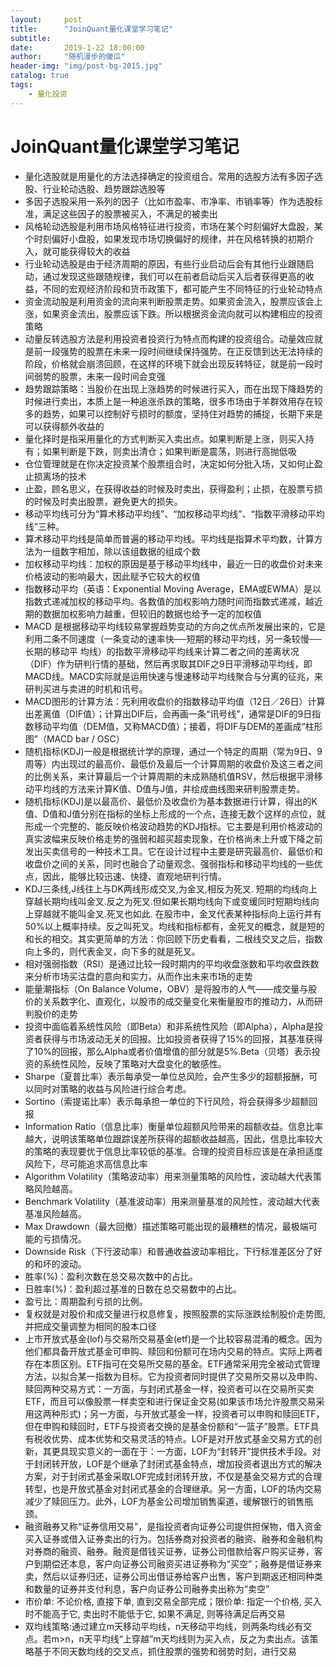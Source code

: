```yaml
---
layout:     post
title:      "JoinQuant量化课堂学习笔记"
subtitle:
date:       2019-1-22 18:00:00
author:     "随机漫步的傻瓜"
header-img: "img/post-bg-2015.jpg"
catalog: true
tags:
    - 量化投资
---
```


# JoinQuant量化课堂学习笔记
- 量化选股就是用量化的方法选择确定的投资组合。常用的选股方法有多因子选股、行业轮动选股、趋势跟踪选股等
- 多因子选股采用一系列的因子（比如市盈率、市净率、市销率等）作为选股标准，满足这些因子的股票被买入，不满足的被卖出
- 风格轮动选股是利用市场风格特征进行投资，市场在某个时刻偏好大盘股，某个时刻偏好小盘股，如果发现市场切换偏好的规律，并在风格转换的初期介入，就可能获得较大的收益
- 行业轮动选股是由于经济周期的原因，有些行业启动后会有其他行业跟随启动，通过发现这些跟随规律，我们可以在前者启动后买入后者获得更高的收益，不同的宏观经济阶段和货币政策下，都可能产生不同特征的行业轮动特点
- 资金流动股是利用资金的流向来判断股票走势。如果资金流入，股票应该会上涨，如果资金流出，股票应该下跌。所以根据资金流向就可以构建相应的投资策略
- 动量反转选股方法是利用投资者投资行为特点而构建的投资组合。动量效应就是前一段强势的股票在未来一段时间继续保持强势。在正反馈到达无法持续的阶段，价格就会崩溃回顾，在这样的环境下就会出现反转特征，就是前一段时间弱势的股票，未来一段时间会变强
- 趋势跟踪策略：当股价在出现上涨趋势的时候进行买入，而在出现下降趋势的时候进行卖出，本质上是一种追涨杀跌的策略，很多市场由于羊群效用存在较多的趋势，如果可以控制好亏损时的额度，坚持住对趋势的捕捉，长期下来是可以获得额外收益的
- 量化择时是指采用量化的方式判断买入卖出点。如果判断是上涨，则买入持有；如果判断是下跌，则卖出清仓；如果判断是震荡，则进行高抛低吸
- 仓位管理就是在你决定投资某个股票组合时，决定如何分批入场，又如何止盈止损离场的技术
- 止盈，顾名思义，在获得收益的时候及时卖出，获得盈利；止损，在股票亏损的时候及时卖出股票，避免更大的损失。
- 移动平均线可分为“算术移动平均线”、“加权移动平均线”、“指数平滑移动平均线”三种。
- 算术移动平均线是简单而普遍的移动平均线。平均线是指算术平均数，计算方法为一组数字相加，除以该组数据的组成个数
- 加权移动平均线：加权的原因是基于移动平均线中，最近一日的收盘价对未来价格波动的影响最大，因此赋予它较大的权值
- 指数移动平均（英语：Exponential Moving Average，EMA或EWMA）是以指数式递减加权的移动平均。各数值的加权影响力随时间而指数式递减，越近期的数据加权影响力越重，但较旧的数据也给予一定的加权值
- MACD 是根据移动平均线较易掌握趋势变动的方向之优点所发展出来的，它是利用二条不同速度（一条变动的速率快──短期的移动平均线，另一条较慢──长期的移动平 均线）的指数平滑移动平均线来计算二者之间的差离状况（DIF）作为研判行情的基础，然后再求取其DIF之9日平滑移动平均线，即MACD线。MACD实际就是运用快速与慢速移动平均线聚合与分离的征兆，来研判买进与卖进的时机和讯号。
- MACD图形的计算方法：先利用收盘价的指数移动平均值（12日／26日）计算出差离值（DIF值）；计算出DIF后，会再画一条“讯号线”，通常是DIF的9日指数移动平均值（DEM值，又称MACD值）；接着，将DIF与DEM的差画成“柱形图”（MACD bar / OSC）
- 随机指标(KDJ)一般是根据统计学的原理，通过一个特定的周期（常为9日、9周等）内出现过的最高价、最低价及最后一个计算周期的收盘价及这三者之间的比例关系，来计算最后一个计算周期的未成熟随机值RSV，然后根据平滑移动平均线的方法来计算K值、D值与J值，并绘成曲线图来研判股票走势。
- 随机指标(KDJ)是以最高价、最低价及收盘价为基本数据进行计算，得出的K值、D值和J值分别在指标的坐标上形成的一个点，连接无数个这样的点位，就形成一个完整的、能反映价格波动趋势的KDJ指标。它主要是利用价格波动的真实波幅来反映价格走势的强弱和超买超卖现象，在价格尚未上升或下降之前发出买卖信号的一种技术工具。它在设计过程中主要是研究最高价、最低价和收盘价之间的关系，同时也融合了动量观念、强弱指标和移动平均线的一些优点，因此，能够比较迅速、快捷、直观地研判行情。
- KDJ三条线,J线往上与DK两线形成交叉,为金叉,相反为死叉. 短期的均线向上穿越长期均线叫金叉.反之为死叉.但如果长期均线向下或变缓同时短期均线向上穿越就不能叫金叉.死叉也如此. 在股市中，金叉代表某种指标向上运行并有50%以上概率持续。反之叫死叉。均线和指标都有，金死叉的概念，就是短的和长的相交。其实更简单的方法：你回顾下历史看看，二根线交叉之后，指数向上多的，则代表金叉，向下多的就是死叉。
- 相对强弱指数（RSI）是通过比较一段时期内的平均收盘涨数和平均收盘跌数来分析市场买沽盘的意向和实力，从而作出未来市场的走势
- 能量潮指标（On Balance Volume，OBV）是将股市的人气——成交量与股价的关系数字化、直观化，以股市的成交量变化来衡量股市的推动力，从而研判股价的走势
- 投资中面临着系统性风险（即Beta）和非系统性风险（即Alpha），Alpha是投资者获得与市场波动无关的回报。比如投资者获得了15%的回报，其基准获得了10%的回报，那么Alpha或者价值增值的部分就是5%.Beta（贝塔）表示投资的系统性风险，反映了策略对大盘变化的敏感性。
- Sharpe（夏普比率）表示每承受一单位总风险，会产生多少的超额报酬，可以同时对策略的收益与风险进行综合考虑。
- Sortino（索提诺比率）表示每承担一单位的下行风险，将会获得多少超额回报
- Information Ratio（信息比率）衡量单位超额风险带来的超额收益。信息比率越大，说明该策略单位跟踪误差所获得的超额收益越高，因此，信息比率较大的策略的表现要优于信息比率较低的基准。合理的投资目标应该是在承担适度风险下，尽可能追求高信息比率
- Algorithm Volatility（策略波动率）用来测量策略的风险性，波动越大代表策略风险越高。
- Benchmark Volatility（基准波动率）用来测量基准的风险性，波动越大代表基准风险越高。
- Max Drawdown（最大回撤）描述策略可能出现的最糟糕的情况，最极端可能的亏损情况。
- Downside Risk（下行波动率）和普通收益波动率相比，下行标准差区分了好的和坏的波动。
- 胜率(%)：盈利次数在总交易次数中的占比。
- 日胜率(%)：盈利超过基准的日数在总交易数中的占比。
- 盈亏比：周期盈利亏损的比例。
- 复权就是对股价和成交量进行权息修复，按照股票的实际涨跌绘制股价走势图,并把成交量调整为相同的股本口径
- 上市开放式基金(lof)与交易所交易基金(etf)是一个比较容易混淆的概念。因为他们都具备开放式基金可申购、赎回和份额可在场内交易的特点。实际上两者存在本质区别。ETF指可在交易所交易的基金。ETF通常采用完全被动式管理方法，以拟合某一指数为目标。它为投资者同时提供了交易所交易以及申购、赎回两种交易方式：一方面，与封闭式基金一样，投资者可以在交易所买卖ETF，而且可以像股票一样卖空和进行保证金交易(如果该市场允许股票交易采用这两种形式)；另一方面，与开放式基金一样，投资者可以申购和赎回ETF，但在申购和赎回时，ETF与投资者交换的是基金份额和“一篮子”股票。ETF具有税收优势、成本优势和交易灵活的特点。LOF是对开放式基金交易方式的创新，其更具现实意义的一面在于：一方面，LOF为“封转开”提供技术手段。对于封闭转开放，LOF是个继承了封闭式基金特点，增加投资者退出方式的解决方案，对于封闭式基金采取LOF完成封闭转开放，不仅是基金交易方式的合理转型，也是开放式基金对封闭式基金的合理继承。另一方面，LOF的场内交易减少了赎回压力。此外，LOF为基金公司增加销售渠道，缓解银行的销售瓶颈。
- 融资融券又称“证券信用交易”，是指投资者向证券公司提供担保物，借入资金买入证券或借入证券卖出的行为。包括券商对投资者的融资、融券和金融机构对券商的融资、融券。融资是借钱买证券，证券公司借款给客户购买证券，客户到期偿还本息，客户向证券公司融资买进证券称为“买空”；融券是借证券来卖，然后以证券归还，证券公司出借证券给客户出售，客户到期返还相同种类和数量的证券并支付利息，客户向证券公司融券卖出称为“卖空”
- 市价单: 不论价格, 直接下单, 直到交易全部完成；限价单: 指定一个价格, 买入时不能高于它, 卖出时不能低于它, 如果不满足, 则等待满足后再交易
- 双均线策略:通过建立m天移动平均线，n天移动平均线，则两条均线必有交点。若m>n，n天平均线“上穿越”m天均线则为买入点，反之为卖出点。该策略基于不同天数均线的交叉点，抓住股票的强势和弱势时刻，进行交易
